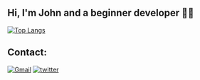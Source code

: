 ## Hi, I'm John and a beginner developer 🐱‍💻

[![Top Langs](https://github-readme-stats.vercel.app/api/top-langs/?username=RecantoDoJohn)](https://github.com/anuraghazra/github-readme-stats)

## Contact:
[![Gmail](https://img.shields.io/badge/Gmail-D14836?style=for-the-badge&logo=gmail&logoColor=white)](mailto:jmcastro.dev@gmail.com)
[![twitter](https://img.shields.io/badge/Twitter-1DA1F2?style=for-the-badge&logo=twitter&logoColor=white)](https://twitter.com/JohnRecanto)
